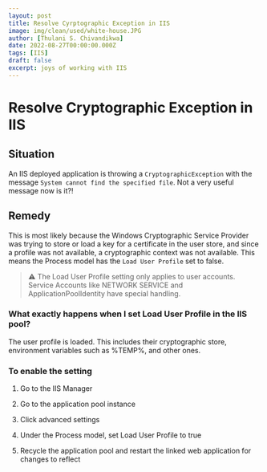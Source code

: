 ```yaml
---
layout: post
title: Resolve Cyrptographic Exception in IIS
image: img/clean/used/white-house.JPG
author: [Thulani S. Chivandikwa]
date: 2022-08-27T00:00:00.000Z
tags: [IIS]
draft: false
excerpt: joys of working with IIS
---
```


# Resolve Cryptographic Exception in IIS

## Situation

An IIS deployed application is throwing a `CryptographicException` with the message `System cannot find the specified file`. Not a very useful message now is it?!

## Remedy

This is most likely because the Windows Cryptographic Service Provider was trying to store or load a key for a certificate in the user store, and since a profile was not available, a cryptographic context was not available. This means the Process model has the `Load User Profile` set to false.

> ⚠️ The Load User Profile setting only applies to user accounts. Service Accounts like NETWORK SERVICE and ApplicationPoolIdentity have special handling.

### What exactly happens when I set Load User Profile in the IIS pool?

The user profile is loaded. This includes their cryptographic store, environment variables such as %TEMP%, and other ones.

### To enable the setting

1. Go to the IIS Manager

1. Go to the application pool instance

1. Click advanced settings

1. Under the Process model, set Load User Profile to true

1. Recycle the application pool and restart the linked web application for changes to reflect
